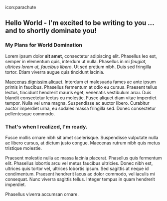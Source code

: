 icon:parachute

## Hello World - I'm excited to be writing to you ... and to shortly dominate you!

<div class="zig-zags_blue"></div>

### My Plans for World Domination
Lorem ipsum dolor **sit amet**, consectetur adipiscing elit. Phasellus leo est, semper in elementum quis, interdum ut nulla. Phasellus in mi *feugiat, ultrices lorem ut, faucibus libero*. Ut sed pretium nibh. Duis sed fringilla tortor. Etiam viverra augue quis tincidunt lacinia. 

[Maecenas dignissim aliquet](/story). Interdum et malesuada fames ac ante ipsum primis in faucibus. Phasellus fermentum at odio eu cursus. Praesent tellus lectus, tincidunt hendrerit mauris eget, venenatis vestibulum arcu. Duis blandit consectetur lectus eu molestie. Fusce aliquet diam vitae imperdiet tempor. Nulla vel urna magna. Suspendisse ac auctor libero. Curabitur auctor imperdiet urna, eu sodales massa fringilla sed. Donec consectetur pellentesque commodo.

### That's when I realized, I'm ready.

Fusce mollis ornare nibh sit amet scelerisque. Suspendisse vulputate nulla ac libero cursus, at dictum justo congue. Maecenas rutrum nibh quis metus tristique molestie. 

Praesent molestie nulla ac massa lacinia placerat. Phasellus quis fermentum elit. Phasellus lobortis arcu vel metus faucibus ultricies. Donec nibh est, ultrices quis tortor vel, ultrices lobortis ipsum. Sed sagittis at neque id condimentum. Praesent hendrerit lacus ac dolor commodo, vel iaculis mi consequat. Nunc viverra sagittis tellus. Integer tempus in quam hendrerit imperdiet.

Phasellus viverra accumsan ornare. 
